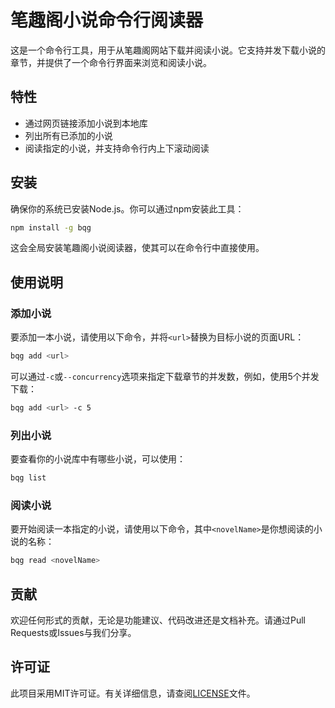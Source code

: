 # 笔趣阁小说命令行阅读器

这是一个命令行工具，用于从笔趣阁网站下载并阅读小说。它支持并发下载小说的章节，并提供了一个命令行界面来浏览和阅读小说。

## 特性

- 通过网页链接添加小说到本地库
- 列出所有已添加的小说
- 阅读指定的小说，并支持命令行内上下滚动阅读

## 安装

确保你的系统已安装Node.js。你可以通过npm安装此工具：

```bash
npm install -g bqg
```

这会全局安装笔趣阁小说阅读器，使其可以在命令行中直接使用。

## 使用说明

### 添加小说

要添加一本小说，请使用以下命令，并将`<url>`替换为目标小说的页面URL：

```bash
bqg add <url>
```

可以通过`-c`或`--concurrency`选项来指定下载章节的并发数，例如，使用5个并发下载：

```bash
bqg add <url> -c 5
```

### 列出小说

要查看你的小说库中有哪些小说，可以使用：

```bash
bqg list
```

### 阅读小说

要开始阅读一本指定的小说，请使用以下命令，其中`<novelName>`是你想阅读的小说的名称：

```bash
bqg read <novelName>
```

## 贡献

欢迎任何形式的贡献，无论是功能建议、代码改进还是文档补充。请通过Pull Requests或Issues与我们分享。

## 许可证

此项目采用MIT许可证。有关详细信息，请查阅[LICENSE](LICENSE)文件。
